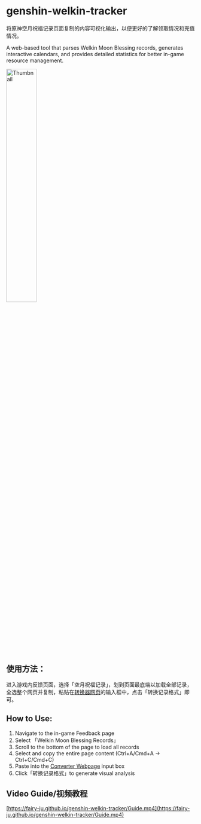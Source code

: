 # genshin-welkin-tracker
将原神空月祝福记录页面复制的内容可视化输出，以便更好的了解领取情况和充值情况。

A web-based tool that parses Welkin Moon Blessing records, generates interactive calendars, and provides detailed statistics for better in-game resource management.

<img src="https://fairy-ju.github.io/genshin-welkin-tracker/Thumbnail.png" alt="Thumbnail" style="width:40%;">

## 使用方法：

进入游戏内反馈页面，选择「空月祝福记录」，划到页面最底端以加载全部记录，全选整个网页并复制，粘贴在[转换器网页](https://fairy-ju.github.io/genshin-welkin-tracker/)的输入框中，点击「转换记录格式」即可。

## How to Use:

1. Navigate to the in-game Feedback page
2. Select 「Welkin Moon Blessing Records」
3. Scroll to the bottom of the page to load all records
4. Select and copy the entire page content (Ctrl+A/Cmd+A → Ctrl+C/Cmd+C)
5. Paste into the [Converter Webpage](https://fairy-ju.github.io/genshin-welkin-tracker/) input box
6. Click「转换记录格式」to generate visual analysis

## Video Guide/视频教程

[https://fairy-ju.github.io/genshin-welkin-tracker/Guide.mp4](https://fairy-ju.github.io/genshin-welkin-tracker/Guide.mp4)
